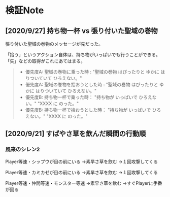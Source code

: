 検証Note
==========

[2020/9/27] 持ち物一杯 vs 張り付いた聖域の巻物
----------

張り付いた聖域の巻物のメッセージが先だった。

「拾う」というアクション自体は、持ち物がいっぱいでも行うことができる。
「矢」などの取得がこれにあてはまる。

> - 優先度A: 聖域の巻物に乗った時 : "聖域の巻物 はぴったりと ゆかに はりついていて ひろえない。"
> - 優先度A: 聖域の巻物を拾おうとした時 : "聖域の巻物 はぴったりと ゆかに はりついていて ひろえない。"
> - 優先度B: 持ち物一杯で乗った時： "持ち物が いっぱいで ひろえない。" "XXXX に のった。"
> - 優先度B: 持ち物一杯で拾おうとした時： "持ち物が いっぱいで ひろえない。" "XXXX に のった。"

[2020/9/21] すばやさ草を飲んだ瞬間の行動順
----------

### 風来のシレン2

Player等速・シップウが目の前にいる
→素早さ草を飲む
→１回攻撃してくる

Player等速・カミカゼが目の前にいる
→素早さ草を飲む
→１回攻撃してくる

Player等速・仲間等速・モンスター等速
→素早さ草を飲む
→すぐPlayerに手番が回る
